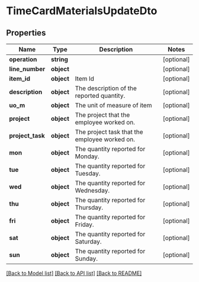 # TimeCardMaterialsUpdateDto

## Properties
Name | Type | Description | Notes
------------ | ------------- | ------------- | -------------
**operation** | **string** |  | [optional] 
**line_number** | **object** |  | [optional] 
**item_id** | **object** | Item Id | [optional] 
**description** | **object** | The description of the reported quantity. | [optional] 
**uo_m** | **object** | The unit of measure of item | [optional] 
**project** | **object** | The project that the employee worked on. | [optional] 
**project_task** | **object** | The project task that the employee worked on. | [optional] 
**mon** | **object** | The quantity reported for Monday. | [optional] 
**tue** | **object** | The quantity reported for Tuesday. | [optional] 
**wed** | **object** | The quantity reported for Wednesday. | [optional] 
**thu** | **object** | The quantity reported for Thursday. | [optional] 
**fri** | **object** | The quantity reported for Friday. | [optional] 
**sat** | **object** | The quantity reported for Saturday. | [optional] 
**sun** | **object** | The quantity reported for Sunday. | [optional] 

[[Back to Model list]](../README.md#documentation-for-models) [[Back to API list]](../README.md#documentation-for-api-endpoints) [[Back to README]](../README.md)


